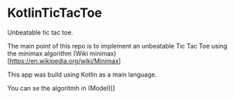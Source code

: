 # KotlinTicTacToe
Unbeatable tic tac toe.

The main point of this repo is to implement an unbeatable Tic Tac Toe using the minimax algorithm (Wiki minimax)[https://en.wikipedia.org/wiki/Minimax] 

This app was build using Kotlin as a main language.

You can se the algoritmh in (Model)[]
